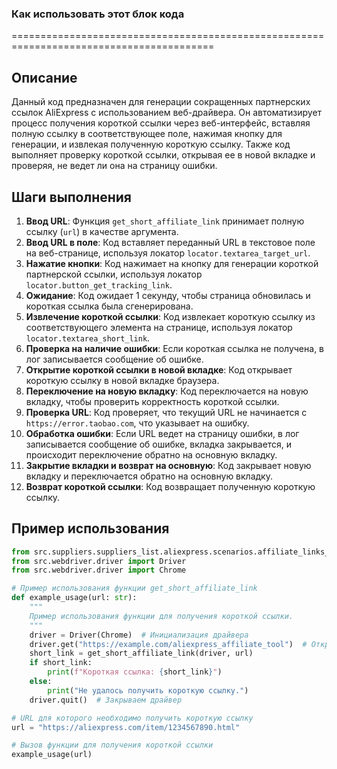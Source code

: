 ### Как использовать этот блок кода
=========================================================================================

Описание
-------------------------
Данный код предназначен для генерации сокращенных партнерских ссылок AliExpress с использованием веб-драйвера. Он автоматизирует процесс получения короткой ссылки через веб-интерфейс, вставляя полную ссылку в соответствующее поле, нажимая кнопку для генерации, и извлекая полученную короткую ссылку. Также код выполняет проверку короткой ссылки, открывая ее в новой вкладке и проверяя, не ведет ли она на страницу ошибки.

Шаги выполнения
-------------------------
1. **Ввод URL**: Функция `get_short_affiliate_link` принимает полную ссылку (`url`) в качестве аргумента.
2. **Ввод URL в поле**: Код вставляет переданный URL в текстовое поле на веб-странице, используя локатор `locator.textarea_target_url`.
3. **Нажатие кнопки**: Код нажимает на кнопку для генерации короткой партнерской ссылки, используя локатор `locator.button_get_tracking_link`.
4. **Ожидание**: Код ожидает 1 секунду, чтобы страница обновилась и короткая ссылка была сгенерирована.
5. **Извлечение короткой ссылки**: Код извлекает короткую ссылку из соответствующего элемента на странице, используя локатор `locator.textarea_short_link`.
6. **Проверка на наличие ошибки**: Если короткая ссылка не получена, в лог записывается сообщение об ошибке.
7. **Открытие короткой ссылки в новой вкладке**: Код открывает короткую ссылку в новой вкладке браузера.
8. **Переключение на новую вкладку**: Код переключается на новую вкладку, чтобы проверить корректность короткой ссылки.
9. **Проверка URL**: Код проверяет, что текущий URL не начинается с `https://error.taobao.com`, что указывает на ошибку.
10. **Обработка ошибки**: Если URL ведет на страницу ошибки, в лог записывается сообщение об ошибке, вкладка закрывается, и происходит переключение обратно на основную вкладку.
11. **Закрытие вкладки и возврат на основную**: Код закрывает новую вкладку и переключается обратно на основную вкладку.
12. **Возврат короткой ссылки**: Код возвращает полученную короткую ссылку.

Пример использования
-------------------------

```python
from src.suppliers.suppliers_list.aliexpress.scenarios.affiliate_links_shortener_scenario import get_short_affiliate_link
from src.webdriver.driver import Driver
from src.webdriver.driver import Chrome

# Пример использования функции get_short_affiliate_link
def example_usage(url: str):
    """
    Пример использования функции для получения короткой ссылки.
    """
    driver = Driver(Chrome)  # Инициализация драйвера
    driver.get("https://example.com/aliexpress_affiliate_tool")  # Открываем страницу с инструментом для сокращения ссылок
    short_link = get_short_affiliate_link(driver, url)
    if short_link:
        print(f"Короткая ссылка: {short_link}")
    else:
        print("Не удалось получить короткую ссылку.")
    driver.quit()  # Закрываем драйвер

# URL для которого необходимо получить короткую ссылку
url = "https://aliexpress.com/item/1234567890.html"

# Вызов функции для получения короткой ссылки
example_usage(url)